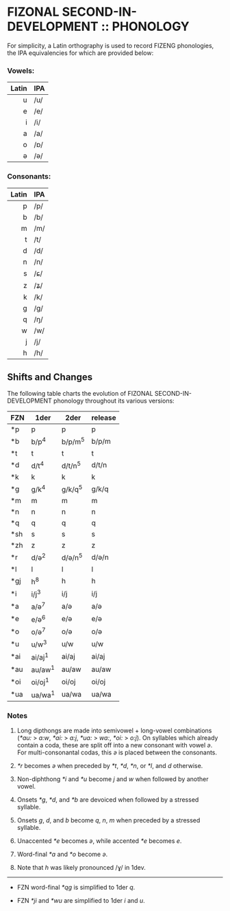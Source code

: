 #  FIZONAL SECOND-IN-DEVELOPMENT ::  PHONOLOGY  #

For simplicity, a Latin orthography is used to record FIZENG phonologies, the IPA equivalencies for which are provided below:

###  Vowels:  ###

| Latin |  IPA  |
| ----: | :---- |
|   u   |  /u/  |
|   e   |  /e/  |
|   i   |  /i/  |
|   a   |  /a/  |
|   o   |  /ɒ/  |
|   ə   |  /ə/  |

###  Consonants:  ###

| Latin |  IPA  |
| ----: | :---- |
|   p   |  /p/  |
|   b   |  /b/  |
|   m   |  /m/  |
|   t   |  /t/  |
|   d   |  /d/  |
|   n   |  /n/  |
|   s   |  /ɕ/  |
|   z   |  /ʑ/  |
|   k   |  /k/  |
|   g   |  /g/  |
|   q   |  /ŋ/  |
|   w   |  /w/  |
|   j   |  /j/  |
|   h   |  /h/  |

##  Shifts and Changes  ##

The following table charts the evolution of FIZONAL SECOND-IN-DEVELOPMENT phonology throughout its various versions:

| FZN  | 1der              | 2der              | release   |
| ---- | ----------------- | ----------------- | --------- |
| \*p  | p                 | p                 | p         |
| \*b  | b/p<sup>4</sup>   | b/p/m<sup>5</sup> | b/p/m     |
| \*t  | t                 | t                 | t         |
| \*d  | d/t<sup>4</sup>   | d/t/n<sup>5</sup> | d/t/n     |
| \*k  | k                 | k                 | k         |
| \*g  | g/k<sup>4</sup>   | g/k/q<sup>5</sup> | g/k/q     |
| \*m  | m                 | m                 | m         |
| \*n  | n                 | n                 | n         |
| \*q  | q                 | q                 | q         |
| \*sh | s                 | s                 | s         |
| \*zh | z                 | z                 | z         |
| \*r  | d/ə<sup>2</sup>   | d/ə/n<sup>5</sup> | d/ə/n     |
| \*l  | l                 | l                 | l         |
| \*gj | h<sup>8</sup>     | h                 | h         |
| \*i  | i/j<sup>3</sup>   | i/j               | i/j       |
| \*a  | a/ə<sup>7</sup>   | a/ə               | a/ə       |
| \*e  | e/ə<sup>6</sup>   | e/ə               | e/ə       |
| \*o  | o/ə<sup>7</sup>   | o/ə               | o/ə       |
| \*u  | u/w<sup>3</sup>   | u/w               | u/w       |
| \*ai | ai/aj<sup>1</sup> | ai/aj             | ai/aj     |
| \*au | au/aw<sup>1</sup> | au/aw             | au/aw     |
| \*oi | oi/oj<sup>1</sup> | oi/oj             | oi/oj     |
| \*ua | ua/wa<sup>1</sup> | ua/wa             | ua/wa     |

###  Notes  ###

1.  Long dipthongs are made into semivowel + long-vowel combinations (_\*au:_ > _a:w_, _\*ai:_ > _a:j_, _\*ua:_ > _wa:_, _\*oi:_ > _o:j_).
    On syllables which already contain a coda, these are split off into a new consonant with vowel _ə_.
    For multi-consonantal codas, this _ə_ is placed between the consonants.

2.  _\*r_ becomes _ə_ when preceded by _\*t_, _\*d_, _\*n_, or _\*l_, and _d_ otherwise.

3.  Non-diphthong _\*i_ and _\*u_ become _j_ and _w_ when followed by another vowel.

4.  Onsets _\*g_, _\*d_, and _\*b_ are devoiced when followed by a stressed syllable.

5.  Onsets _g_, _d_, and _b_ become _q_, _n_, _m_ when preceded by a stressed syllable.

6.  Unaccented _\*e_ becomes _ə_, while accented _\*e_ becomes _e_.

7.  Word-final _\*a_ and _\*o_ become _ə_.

8.  Note that _h_ was likely pronounced /ɣ/ in 1dev.

---

-   FZN word-final _\*qg_ is simplified to 1der _q_.

-   FZN _\*ji_ and _\*wu_ are simplified to 1der _i_ and _u_.
